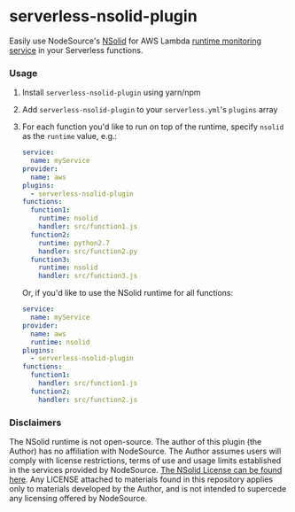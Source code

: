 # serverless-nsolid-plugin

Easily use NodeSource's [NSolid](https://nodesource.com/products/nsolid) for AWS Lambda [runtime monitoring service](https://nodesource.com/products/nsolid-aws-lambda) in your Serverless functions.


### Usage
1. Install `serverless-nsolid-plugin` using yarn/npm
2. Add `serverless-nsolid-plugin` to your `serverless.yml`'s `plugins` array
3. For each function you'd like to run on top of the runtime, specify `nsolid` as the `runtime` value, e.g.:

    ```yaml
    service:
      name: myService
    provider:
      name: aws
    plugins:
      - serverless-nsolid-plugin
    functions:
      function1:
        runtime: nsolid
        handler: src/function1.js
      function2:
        runtime: python2.7
        handler: src/function2.py
      function3:
        runtime: nsolid
        handler: src/function3.js
    ```

    Or, if you'd like to use the NSolid runtime for all functions:

    ```yaml
    service:
      name: myService
    provider:
      name: aws
      runtime: nsolid
    plugins:
      - serverless-nsolid-plugin
    functions:
      function1:
        handler: src/function1.js
      function2:
        handler: src/function2.js
    ```

### Disclaimers
The NSolid runtime is not open-source. The author of this plugin (the Author) has no affiliation with NodeSource. The Author assumes users will comply with license restrictions, terms of use and usage limits established in the services provided by NodeSource. [The NSolid License can be found here](https://nodesource.com/products/nsolid/license). Any LICENSE attached to materials found in this repository applies only to materials developed by the Author, and is not intended to supercede any licensing offered by NodeSource.
